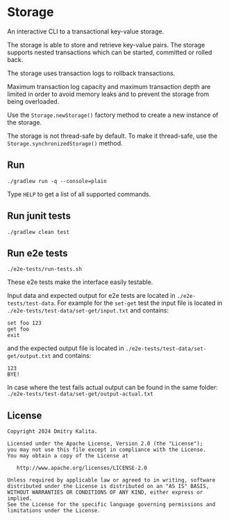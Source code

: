 # Storage

An interactive CLI to a transactional key-value storage.

The storage is able to store and retrieve key-value pairs.
The storage supports nested transactions which can be started, committed or rolled back.

The storage uses transaction logs to rollback transactions.

Maximum transaction log capacity and maximum transaction depth are limited in order to avoid
memory leaks and to prevent the storage from being overloaded.

Use the `Storage.newStorage()` factory method to create a new instance of the storage.

The storage is not thread-safe by default. To make it thread-safe,
use the `Storage.synchronizedStorage()` method.

## Run

```
./gradlew run -q --console=plain
```

Type `HELP` to get a list of all supported commands.

## Run junit tests

```
./gradlew clean test
```

## Run e2e tests

```
./e2e-tests/run-tests.sh
```

These e2e tests make the interface easily testable.

Input data and expected output for e2e tests are located in `./e2e-tests/test-data`.
For example for the `set-get` test the input file is located
in `./e2e-tests/test-data/set-get/input.txt` and contains:

```
set foo 123
get foo
exit
```

and the expected output file is located in `./e2e-tests/test-data/set-get/output.txt`
and contains:

```
123
BYE!
```

In case where the test fails actual output can be found in the same 
folder: `./e2e-tests/test-data/set-get/output-actual.txt`

## License

    Copyright 2024 Dmitry Kalita.

    Licensed under the Apache License, Version 2.0 (the "License");
    you may not use this file except in compliance with the License.
    You may obtain a copy of the License at

       http://www.apache.org/licenses/LICENSE-2.0

    Unless required by applicable law or agreed to in writing, software
    distributed under the License is distributed on an "AS IS" BASIS,
    WITHOUT WARRANTIES OR CONDITIONS OF ANY KIND, either express or implied.
    See the License for the specific language governing permissions and
    limitations under the License.
